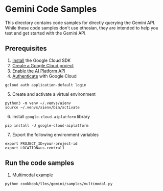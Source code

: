 # Gemini Code Samples

This directory contains code samples for directly querying the Gemini API.
While these code samples don't use ethosian, they are intended to help you test and get started with the Gemini API.

## Prerequisites

1. [Install](https://cloud.google.com/sdk/docs/install) the Google Cloud SDK
2. [Create a Google Cloud project](https://cloud.google.com/resource-manager/docs/creating-managing-projects)
3. [Enable the AI Platform API](https://console.cloud.google.com/flows/enableapi?apiid=aiplatform.googleapis.com)
4. [Authenticate](https://cloud.google.com/sdk/docs/initializing) with Google Cloud

```shell
gcloud auth application-default login
```

5. Create and activate a virtual environment

```shell
python3 -m venv ~/.venvs/aienv
source ~/.venvs/aienv/bin/activate
```

6. Install `google-cloud-aiplatform` library

```shell
pip install -U google-cloud-aiplatform
```

7. Export the following environment variables

```shell
export PROJECT_ID=your-project-id
export LOCATION=us-central1
```

## Run the code samples

1. Multimodal example

```shell
python cookbook/llms/gemini/samples/multimodal.py
```
